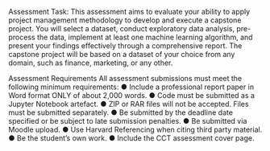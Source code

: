 Assessment Task:
This assessment aims to evaluate your ability to apply project management methodology to develop and
execute a capstone project. You will select a dataset, conduct exploratory data analysis, pre-process the
data, implement at least one machine learning algorithm, and present your findings effectively through a
comprehensive report. The capstone project will be based on a dataset of your choice from any domain,
such as finance, marketing, or any other.

Assessment Requirements
All assessment submissions must meet the following minimum requirements:
    ● Include a professional report paper in Word format ONLY of about 2,000 words.
    ● Code must be submitted as a Jupyter Notebook artefact.
    ● ZIP or RAR files will not be accepted. Files must be submitted separately.
    ● Be submitted by the deadline date specified or be subject to late submission penalties.
    ● Be submitted via Moodle upload.
    ● Use Harvard Referencing when citing third party material.
    ● Be the student’s own work.
    ● Include the CCT assessment cover page.
